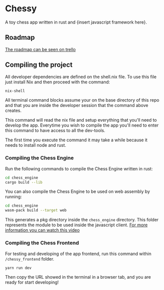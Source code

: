 # Chessy

A toy chess app written in rust and {insert javascript framework here}.

## Roadmap

[The roadmap can be seen on trello](https://trello.com/invite/b/ZL1dRXbG/ATTIec8041a0c595db27db355cca3a4725e139F9AEF9/chessy)

## Compiling the project

All developer dependencies are defined on the shell.nix file. To use this file just install Nix and then proceed with the command:

```bash
nix-shell
```

All terminal command blocks assume your on the base directory of this repo and that you are inside the developer session that the command above creates.

This command will read the nix file and setup everything that you'll need to develop the app. Everytime you wish to compile the app you'll need to enter this command to have access to all the dev-tools.

The first time you execute the command it may take a while because it needs to install node and rust.

### Compiling the Chess Engine

Run the following commands to compile the Chess Engine written in rust:

```bash
cd chess_engine
cargo build --lib
```

You can also compile the Chess Engine to be used on web assembly by running:

```bash
cd chess_engine
wasm-pack build --target web
```

This generates a pkg directory inside the `chess_engine` directory. This folder represents the module to be used inside the javascript client. [For more information you can watch this video](https://www.youtube.com/watch?v=nW71Mlbmxt8)

### Compiling the Chess Frontend

For testing and developing of the app frontend, run this command within `/chessy_frontend` folder.

```bash
yarn run dev
```

Then copy the URL showed in the terminal in a browser tab, and you are ready for start developing!
